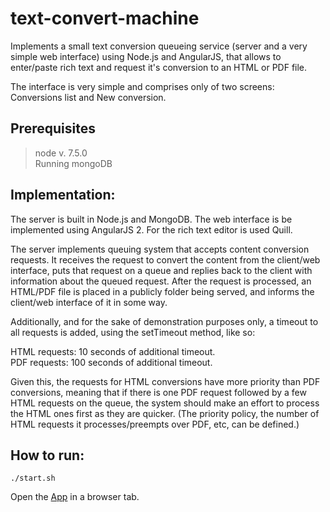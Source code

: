 # text-convert-machine

Implements a small text conversion queueing service (server and a very simple web interface) using Node.js and AngularJS, that allows to enter/paste rich text and request it's conversion to an HTML or PDF file.

The interface is very simple and comprises only of two screens: Conversions list and New conversion. 

## Prerequisites

> node v. 7.5.0  
> Running mongoDB

## Implementation:

The server is built in Node.js and MongoDB.
The web interface is be implemented using AngularJS 2. 
For the rich text editor is used Quill.

The server implements queuing system that accepts content conversion requests. It receives the request to convert the content from the client/web interface, puts that request on a queue and replies back to the client with information about the queued request. After the request is processed, an HTML/PDF file is placed in a publicly folder being served, and informs the client/web interface of it in some way.

Additionally, and for the sake of demonstration purposes only, a timeout to all requests is added, using the setTimeout method, like so:

HTML requests: 10 seconds of additional timeout.  
PDF requests: 100 seconds of additional timeout.

Given this, the requests for HTML conversions have more priority than PDF conversions, meaning that if there is one PDF request followed by a few HTML requests on the queue, the system should make an effort to process the HTML ones first as they are quicker. (The priority policy, the number of HTML requests it processes/preempts over PDF, etc, can be defined.)

## How to run:

`./start.sh`

Open the [App](http://localhost:4200) in a browser tab.